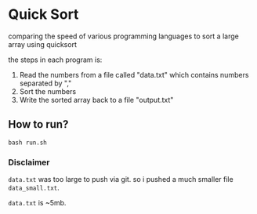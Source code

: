 # Quick Sort

comparing the speed of various programming languages to sort a large array using quicksort

the steps in each program is:

1. Read the numbers from a file called "data.txt" which contains numbers separated by ","
2. Sort the numbers
3. Write the sorted array back to a file "output.txt"

## How to run?

```
bash run.sh
```

### Disclaimer
`data.txt` was too large to push via git. so i pushed a much smaller file `data_small.txt`.

`data.txt` is ~5mb.